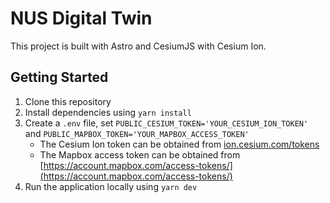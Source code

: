 # NUS Digital Twin

This project is built with Astro and CesiumJS with Cesium Ion.

## Getting Started

1. Clone this repository
2. Install dependencies using `yarn install`
3. Create a `.env` file, set `PUBLIC_CESIUM_TOKEN='YOUR_CESIUM_ION_TOKEN'` and `PUBLIC_MAPBOX_TOKEN='YOUR_MAPBOX_ACCESS_TOKEN'`
   - The Cesium Ion token can be obtained from [ion.cesium.com/tokens](https://ion.cesium.com/tokens)
   - The Mapbox access token can be obtained from [https://account.mapbox.com/access-tokens/](https://account.mapbox.com/access-tokens/)
4. Run the application locally using `yarn dev`
